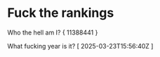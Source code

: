 # Fuck the rankings

Who the hell am I?
{ 11388441 }

What fucking year is it?
[ 2025-03-23T15:56:40Z ]
